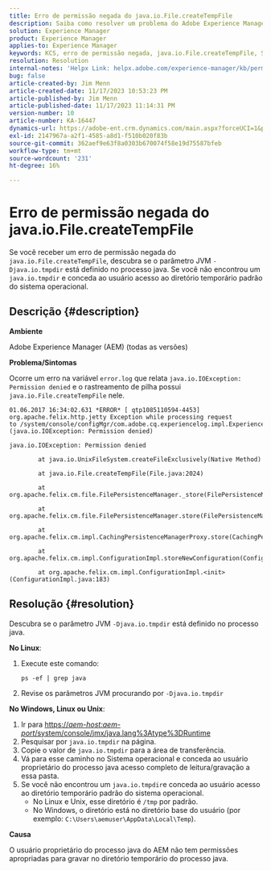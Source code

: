```yaml
---
title: Erro de permissão negada do java.io.File.createTempFile
description: Saiba como resolver um problema do Adobe Experience Manager em que você recebe um erro de permissão negada do java.io.File.createTempFile.
solution: Experience Manager
product: Experience Manager
applies-to: Experience Manager
keywords: KCS, erro de permissão negada, java.io.File.createTempFile, Solução de problemas, Adobe Experience Manager, AEM
resolution: Resolution
internal-notes: 'Helpx Link: helpx.adobe.com/experience-manager/kb/permission_denied_error_from_java_io_file.html'
bug: false
article-created-by: Jim Menn
article-created-date: 11/17/2023 10:53:23 PM
article-published-by: Jim Menn
article-published-date: 11/17/2023 11:14:31 PM
version-number: 10
article-number: KA-16447
dynamics-url: https://adobe-ent.crm.dynamics.com/main.aspx?forceUCI=1&pagetype=entityrecord&etn=knowledgearticle&id=d26c9815-9c85-ee11-8179-6045bd006268
exl-id: 2147967a-a2f1-4585-a8d1-f510b020f83b
source-git-commit: 362aef9e63f8a0303b670074f58e19d75587bfeb
workflow-type: tm+mt
source-wordcount: '231'
ht-degree: 16%

---
```


# Erro de permissão negada do java.io.File.createTempFile


Se você receber um erro de permissão negada do `java.io.File.createTempFile`, descubra se o parâmetro JVM `-Djava.io.tmpdir` está definido no processo java. Se você não encontrou um `java.io.tmpdir` e conceda ao usuário acesso ao diretório temporário padrão do sistema operacional.

## Descrição {#description}


<b>Ambiente</b>

Adobe Experience Manager (AEM) (todas as versões)

<b>Problema/Sintomas</b>

Ocorre um erro na variável `error.log` que relata `java.io.IOException: Permission denied` e o rastreamento de pilha possui `java.io.File.createTempFile` nele.




```
01.06.2017 16:34:02.631 *ERROR* [ qtp1085110594-4453]  org.apache.felix.http.jetty Exception while processing request to /system/console/configMgr/com.adobe.cq.experiencelog.impl.ExperienceLogConfigServlet (java.io.IOException: Permission denied)

java.io.IOException: Permission denied

        at java.io.UnixFileSystem.createFileExclusively(Native Method)

        at java.io.File.createTempFile(File.java:2024)

        at org.apache.felix.cm.file.FilePersistenceManager._store(FilePersistenceManager.java:699)

        at org.apache.felix.cm.file.FilePersistenceManager.store(FilePersistenceManager.java:660)

        at org.apache.felix.cm.impl.CachingPersistenceManagerProxy.store(CachingPersistenceManagerProxy.java:242)

        at org.apache.felix.cm.impl.ConfigurationImpl.storeNewConfiguration(ConfigurationImpl.java:462)

        at org.apache.felix.cm.impl.ConfigurationImpl.<init>(ConfigurationImpl.java:183)
```







## Resolução {#resolution}


Descubra se o parâmetro JVM `-Djava.io.tmpdir` está definido no processo java.

<b>No Linux</b>:

1. Execute este comando:




   ```
   ps -ef | grep java
   ```


2. Revise os parâmetros JVM procurando por `-Djava.io.tmpdir`


<b>No Windows, Linux ou Unix</b>:

1. Ir para [https://*aem-host:aem-port*/system/console/jmx/java.lang%3Atype%3DRuntime](https://aem-host:aem-port/system/console/jmx/java.lang%3Atype%3DRuntime)
2. Pesquisar por `java.io.tmpdir` na página.
3. Copie o valor de `java.io.tmpdir` para a área de transferência.
4. Vá para esse caminho no Sistema operacional e conceda ao usuário proprietário do processo java acesso completo de leitura/gravação a essa pasta.
5. Se você não encontrou um `java.io.tmpdir`e conceda ao usuário acesso ao diretório temporário padrão do sistema operacional.
   - No Linux e Unix, esse diretório é `/tmp` por padrão.
   - No Windows, o diretório está no diretório base do usuário (por exemplo: `C:\Users\aemuser\AppData\Local\Temp`).


<b>Causa</b>

O usuário proprietário do processo java do AEM não tem permissões apropriadas para gravar no diretório temporário do processo java.
